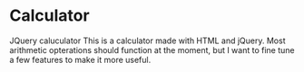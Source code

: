 # Calculator
JQuery caluculator
This is a calculator made with HTML and jQuery. Most arithmetic opterations should function at the moment, but I want to fine tune a few features to make it more useful.

